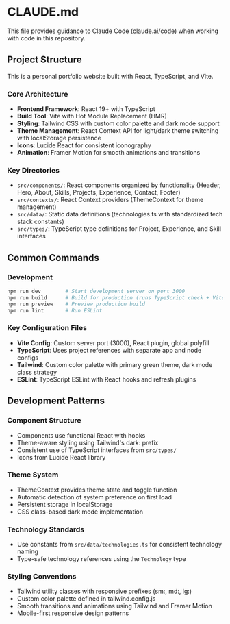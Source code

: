 # CLAUDE.md

This file provides guidance to Claude Code (claude.ai/code) when working with code in this repository.

## Project Structure

This is a personal portfolio website built with React, TypeScript, and Vite.

### Core Architecture

- **Frontend Framework**: React 19+ with TypeScript
- **Build Tool**: Vite with Hot Module Replacement (HMR)
- **Styling**: Tailwind CSS with custom color palette and dark mode support
- **Theme Management**: React Context API for light/dark theme switching with localStorage persistence
- **Icons**: Lucide React for consistent iconography
- **Animation**: Framer Motion for smooth animations and transitions

### Key Directories

- `src/components/`: React components organized by functionality (Header, Hero, About, Skills, Projects, Experience, Contact, Footer)
- `src/contexts/`: React Context providers (ThemeContext for theme management)
- `src/data/`: Static data definitions (technologies.ts with standardized tech stack constants)
- `src/types/`: TypeScript type definitions for Project, Experience, and Skill interfaces

## Common Commands

### Development
```bash
npm run dev        # Start development server on port 3000
npm run build      # Build for production (runs TypeScript check + Vite build)
npm run preview    # Preview production build
npm run lint       # Run ESLint
```

### Key Configuration Files

- **Vite Config**: Custom server port (3000), React plugin, global polyfill
- **TypeScript**: Uses project references with separate app and node configs
- **Tailwind**: Custom color palette with primary green theme, dark mode class strategy
- **ESLint**: TypeScript ESLint with React hooks and refresh plugins

## Development Patterns

### Component Structure
- Components use functional React with hooks
- Theme-aware styling using Tailwind's dark: prefix
- Consistent use of TypeScript interfaces from `src/types/`
- Icons from Lucide React library

### Theme System
- ThemeContext provides theme state and toggle function
- Automatic detection of system preference on first load
- Persistent storage in localStorage
- CSS class-based dark mode implementation

### Technology Standards
- Use constants from `src/data/technologies.ts` for consistent technology naming
- Type-safe technology references using the `Technology` type

### Styling Conventions
- Tailwind utility classes with responsive prefixes (sm:, md:, lg:)
- Custom color palette defined in tailwind.config.js
- Smooth transitions and animations using Tailwind and Framer Motion
- Mobile-first responsive design patterns
